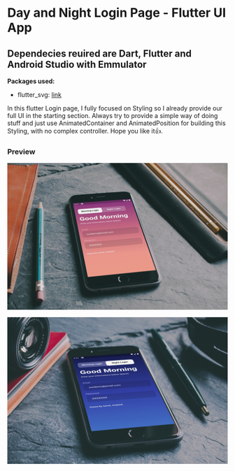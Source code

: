 # Day and Night Login Page - Flutter UI App
## Dependecies reuired are Dart, Flutter and Android Studio with Emmulator

**Packages used:**

- flutter_svg: [link](https://pub.dev/packages/flutter_svg)

In this flutter Login page, I fully focused on Styling so I already provide our full UI in the starting section. Always try to provide a simple way of doing stuff and just use AnimatedContainer and AnimatedPosition for building this Styling, with no complex controller.  Hope you like it👍.

### Preview

![Preview](/mornui.jpg)

![App UI](/nightui.jpg)

